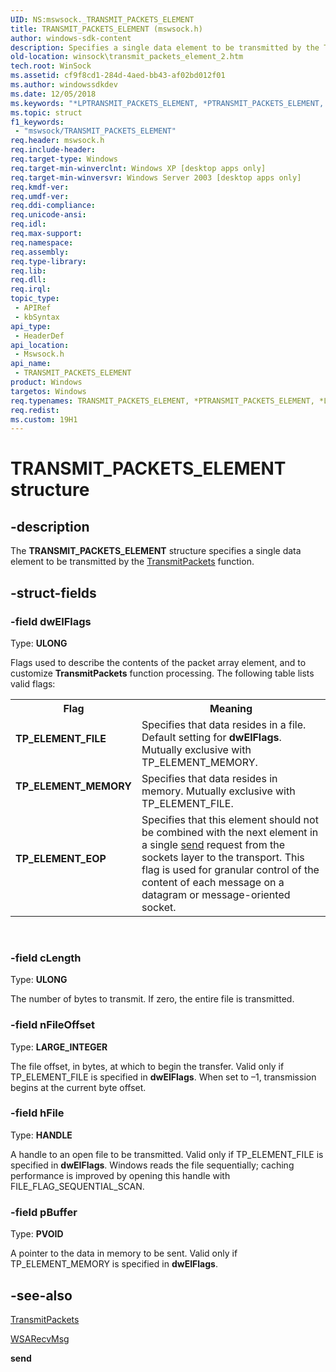 ```yaml
---
UID: NS:mswsock._TRANSMIT_PACKETS_ELEMENT
title: TRANSMIT_PACKETS_ELEMENT (mswsock.h)
author: windows-sdk-content
description: Specifies a single data element to be transmitted by the TransmitPackets function.
old-location: winsock\transmit_packets_element_2.htm
tech.root: WinSock
ms.assetid: cf9f8cd1-284d-4aed-bb43-af02bd012f01
ms.author: windowssdkdev
ms.date: 12/05/2018
ms.keywords: "*LPTRANSMIT_PACKETS_ELEMENT, *PTRANSMIT_PACKETS_ELEMENT, TP_ELEMENT_EOP, TP_ELEMENT_FILE, TP_ELEMENT_MEMORY, TRANSMIT_PACKETS_ELEMENT, TRANSMIT_PACKETS_ELEMENT structure [Winsock], _win32_transmit_packets_element_2, mswsock/TRANSMIT_PACKETS_ELEMENT, winsock.transmit_packets_element_2"
ms.topic: struct
f1_keywords: 
 - "mswsock/TRANSMIT_PACKETS_ELEMENT"
req.header: mswsock.h
req.include-header: 
req.target-type: Windows
req.target-min-winverclnt: Windows XP [desktop apps only]
req.target-min-winversvr: Windows Server 2003 [desktop apps only]
req.kmdf-ver: 
req.umdf-ver: 
req.ddi-compliance: 
req.unicode-ansi: 
req.idl: 
req.max-support: 
req.namespace: 
req.assembly: 
req.type-library: 
req.lib: 
req.dll: 
req.irql: 
topic_type:
 - APIRef
 - kbSyntax
api_type:
 - HeaderDef
api_location:
 - Mswsock.h
api_name:
 - TRANSMIT_PACKETS_ELEMENT
product: Windows
targetos: Windows
req.typenames: TRANSMIT_PACKETS_ELEMENT, *PTRANSMIT_PACKETS_ELEMENT, *LPTRANSMIT_PACKETS_ELEMENT
req.redist: 
ms.custom: 19H1
---
```


# TRANSMIT_PACKETS_ELEMENT structure


## -description


The 
<b>TRANSMIT_PACKETS_ELEMENT</b> structure specifies a single data element to be transmitted by the 
<a href="https://docs.microsoft.com/windows/desktop/api/mswsock/nc-mswsock-lpfn_transmitpackets">TransmitPackets</a> function.


## -struct-fields




### -field dwElFlags

Type: <b>ULONG</b>

Flags used to describe the contents of the packet array element, and to customize 
<b>TransmitPackets</b> function processing. The following table lists valid flags:

<table>
<tr>
<th>Flag</th>
<th>Meaning</th>
</tr>
<tr>
<td width="40%"><a id="TP_ELEMENT_FILE"></a><a id="tp_element_file"></a><dl>
<dt><b>TP_ELEMENT_FILE</b></dt>
</dl>
</td>
<td width="60%">
Specifies that data resides in a file. Default setting for <b>dwElFlags</b>. Mutually exclusive with TP_ELEMENT_MEMORY.

</td>
</tr>
<tr>
<td width="40%"><a id="TP_ELEMENT_MEMORY"></a><a id="tp_element_memory"></a><dl>
<dt><b>TP_ELEMENT_MEMORY</b></dt>
</dl>
</td>
<td width="60%">
Specifies that data resides in memory. Mutually exclusive with TP_ELEMENT_FILE.

</td>
</tr>
<tr>
<td width="40%"><a id="TP_ELEMENT_EOP"></a><a id="tp_element_eop"></a><dl>
<dt><b>TP_ELEMENT_EOP</b></dt>
</dl>
</td>
<td width="60%">
Specifies that this element should not be combined with the next element in a single 
<a href="https://docs.microsoft.com/windows/desktop/api/winsock2/nf-winsock2-send">send</a> request from the sockets layer to the transport. This flag is used for granular control of the content of each message on a datagram or message-oriented socket.

</td>
</tr>
</table>
 


### -field cLength

Type: <b>ULONG</b>

The number of bytes to transmit. If zero, the entire file is transmitted.


### -field nFileOffset

Type: <b>LARGE_INTEGER</b>

The file offset, in bytes, at which to begin the transfer. Valid only if TP_ELEMENT_FILE is specified in <b>dwEIFlags</b>. When set to –1, transmission begins at the current byte offset.


### -field hFile

Type: <b>HANDLE</b>

A handle to an open file to be transmitted. Valid only if TP_ELEMENT_FILE is specified in <b>dwEIFlags</b>. Windows reads the file sequentially; caching performance is improved by opening this handle with FILE_FLAG_SEQUENTIAL_SCAN.


### -field pBuffer

Type: <b>PVOID</b>

A pointer to the data in memory to be sent. Valid only if TP_ELEMENT_MEMORY is specified in <b>dwEIFlags</b>.


## -see-also




<a href="https://docs.microsoft.com/windows/desktop/api/mswsock/nc-mswsock-lpfn_transmitpackets">TransmitPackets</a>



<a href="https://docs.microsoft.com/previous-versions/windows/desktop/legacy/ms741687(v=vs.85)">WSARecvMsg</a>



<b>send</b>
 

 

